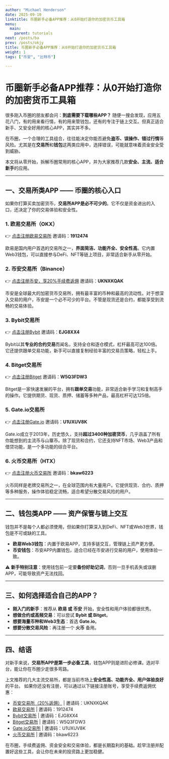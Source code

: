 ```yaml
---
author: "Michael Henderson"
date: 2025-09-10
linktitle: 币圈新手必备APP推荐：从0开始打造你的加密货币工具箱
menu:
  main:
    parent: tutorials
next: /posts/ba
prev: /posts/okjy
title: 币圈新手必备APP推荐：从0开始打造你的加密货币工具箱
weight: 1
tags: ["币安", "比特币"]

---
```

# 币圈新手必备APP推荐：从0开始打造你的加密货币工具箱

很多刚入币圈的朋友都会问：**到底需要下载哪些APP？**
随便一搜会发现，应用五花八门，有的用来看行情，有的用来管钱包，还有的专注于链上交互。但真正适合新手、又安全好用的核心APP，其实并不多。

在币圈，一个合理的工具组合，往往能决定你能否避免**盗币、误操作、错过行情**等风险。尤其是在**交易所**和**钱包**这两类应用中，选择错误，可能就意味着资金安全受到威胁。

本文将从零开始，拆解币圈常用的核心APP，并为大家推荐几款**安全、主流、适合新手**的应用。

---

## 一、交易所类APP —— 币圈的核心入口

如果你打算买卖加密货币，**交易所APP是必不可少的**。它不仅是资金进出的入口，还决定了你的交易体验和安全性。

### 1. 欧易交易所（OKX）

👉 [点击注册欧易交易所](https://okx.com/join/1912474)
邀请码：**1912474**

欧易是国内用户首选的交易所之一，**界面简洁、功能齐全、安全性高**。它内置Web3钱包，可以直接参与DeFi、NFT等链上项目，非常适合新手从零开始。

### 2. 币安交易所（Binance）

👉 [点击注册币安，享20%手续费返佣](https://www.binance.com/zh-CN/join?ref=UKNXKQAK)
邀请码：**UKNXKQAK**

币安是全球最大的加密货币交易所，拥有最丰富的币种和最高的流动性。对于想深入交易的用户，币安是一个必不可少的平台。不管是现货还是合约，都能享受到流畅的交易体验。

### 3. Bybit交易所

👉 [点击注册Bybit](https://www.bybitglobal.com/invite?ref=EJG8XX4)
邀请码：**EJG8XX4**

Bybit以其**专业的合约交易**而闻名，支持全仓和逐仓模式，杠杆最高可达100倍。它还提供跟单交易功能，新手可以直接复制经验丰富的交易员策略，轻松上手。

### 4. Bitget交易所

👉 [点击注册Bitget](https://share.glassgs.com/u/S18JBL76)
邀请码：**W5Q3FDW3**

Bitget是一家快速发展的平台，拥有**跟单交易**功能，非常适合新手学习和复制高手的操作。它提供期货、现货、质押、储蓄等多种产品，最高杠杆可达125倍。

### 5. Gate.io交易所

👉 [点击注册Gate.io](https://www.gate.io/signup/U1UXUV8K?ref_type=103)
邀请码：**U1UXUV8K**

Gate.io成立于2013年，历史悠久，支持**超过3400种加密货币**，几乎涵盖了所有你能想到的主流币与山寨币。除了现货和合约，它还支持NFT市场、Web3产品和借贷功能，是一个多功能的综合平台。

### 6. 火币交易所（HTX）

👉 [点击注册火币交易所](https://www.htx.com/invite/zh-cn/1f?invite_code=bkaw6223)
邀请码：**bkaw6223**

火币同样是老牌交易所之一，在全球范围内有大量用户。它提供现货、合约、质押等多种服务，操作体验稳定流畅，适合希望分散交易风险的用户。

---

## 二、钱包类APP —— 资产保管与链上交互

钱包并不是每个人都必须使用，但如果你打算深入到DeFi、NFT或Web3世界，钱包是不可或缺的工具。

* **欧易Web3钱包**：内置于欧易APP，支持多链交互，管理链上资产更方便。
* **币安钱包**：币安APP内置钱包，适合已经在币安进行交易的用户，使用体验一致。

⚠️ **新手特别注意**：使用钱包前一定要**备份好助记词**，否则一旦手机丢失或误删APP，可能导致资产无法找回。

---

## 三、如何选择适合自己的APP？

* **刚入门的新手**：推荐从 **欧易 或 币安** 开始，安全性和用户体验都很优秀。
* **想做合约或高频交易**：可以尝试 **Bybit 或 Bitget**。
* **想要海量币种和Web3生态**：首选 **Gate.io**。
* **想要分散交易风险**：再注册一个 **火币** 备用。

---

## 四、结语

对新手来说，**交易所APP是第一步必备工具**，钱包APP则是进阶必修课。选对平台，能让你在币圈少走很多弯路。

上文推荐的几大主流交易所，都是当前市场上**安全性高、功能齐全、用户体验良好**的平台。
如果你还没有注册，可以通过以下链接注册账号，享受手续费返佣优惠：

* [币安交易所（20%返佣）](https://www.binance.com/zh-CN/join?ref=UKNXKQAK) | 邀请码：UKNXKQAK
* [欧易交易所](https://okx.com/join/1912474) | 邀请码：1912474
* [Bybit交易所](https://www.bybitglobal.com/invite?ref=EJG8XX4) | 邀请码：EJG8XX4
* [Bitget交易所](https://share.glassgs.com/u/S18JBL76) | 邀请码：W5Q3FDW3
* [Gate.io交易所](https://www.gate.io/signup/U1UXUV8K?ref_type=103) | 邀请码：U1UXUV8K
* [火币交易所](https://www.htx.com/invite/zh-cn/1f?invite_code=bkaw6223) | 邀请码：bkaw6223

在币圈，手续费返佣、资金安全和交易体验，都是长期盈利的基础。趁早注册并配置好这些工具，会让你在未来的投资路上更加稳健。
